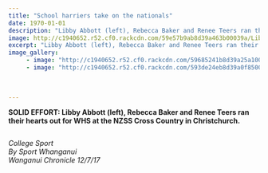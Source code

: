 ```yaml
---
title: "School harriers take on the nationals"
date: 1970-01-01
description: "Libby Abbott (left), Rebecca Baker and Renee Teers ran their hearts out for WHS at the NZSS Cross Country in Christchurch..."
image: http://c1940652.r52.cf0.rackcdn.com/59e57b9ab8d39a463b00039a/Libby-Rebecca--Renee-NZSS-cross-country-12-July.jpg
excerpt: "Libby Abbott (left), Rebecca Baker and Renee Teers ran their hearts out for WHS at the NZSS Cross Country in Christchurch."
image_gallery:
     - image: "http://c1940652.r52.cf0.rackcdn.com/59685241b8d39a25a10001d6/Blake-Sherman-Yth-games-winner-chron-12-July.jpg"
     - image: "http://c1940652.r52.cf0.rackcdn.com/593de24eb8d39a0f850005f0/gold-medal-for-Jun-A1.png"
    
    
    
---
```


<p><strong>SOLID EFFORT: Libby Abbott (left), Rebecca Baker and Renee Teers ran their hearts out for WHS at the NZSS Cross Country in Christchurch.</strong></p>
<p><strong><img src=http://c1940652.r52.cf0.rackcdn.com/596855f2b8d39a25a10001dc/all-photo--writing.jpg alt="" /></strong></p>
<p><em>College Sport</em><br /><em>By Sport Whanganui</em><br /><em>Wanganui Chronicle 12/7/17</em></p>


